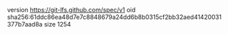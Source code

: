 version https://git-lfs.github.com/spec/v1
oid sha256:61ddc86ea48d7e7c8848679a24dd6b8b0315cf2bb32aed41420031377b7aad8a
size 1254
